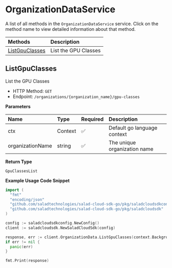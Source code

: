 # OrganizationDataService

A list of all methods in the `OrganizationDataService` service. Click on the method name to view detailed information about that method.

| Methods                           | Description          |
| :-------------------------------- | :------------------- |
| [ListGpuClasses](#listgpuclasses) | List the GPU Classes |

## ListGpuClasses

List the GPU Classes

- HTTP Method: `GET`
- Endpoint: `/organizations/{organization_name}/gpu-classes`

**Parameters**

| Name             | Type    | Required | Description                  |
| :--------------- | :------ | :------- | :--------------------------- |
| ctx              | Context | ✅       | Default go language context  |
| organizationName | string  | ✅       | The unique organization name |

**Return Type**

`GpuClassesList`

**Example Usage Code Snippet**

```go
import (
  "fmt"
  "encoding/json"
  "github.com/saladtechnologies/salad-cloud-sdk-go/pkg/saladcloudsdkconfig"
  "github.com/saladtechnologies/salad-cloud-sdk-go/pkg/saladcloudsdk"
)

config := saladcloudsdkconfig.NewConfig()
client := saladcloudsdk.NewSaladCloudSdk(config)

response, err := client.OrganizationData.ListGpuClasses(context.Background(), "organizationName")
if err != nil {
  panic(err)
}

fmt.Print(response)
```
